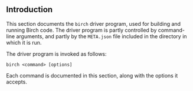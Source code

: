 ## Introduction

This section documents the `birch` driver program, used for building and running Birch code. The driver program is partly controlled by command-line arguments, and partly by the `META.json` file included in the directory in which it is run.

The driver program is invoked as follows:

    birch <command> [options]

Each command is documented in this section, along with the options it accepts.
